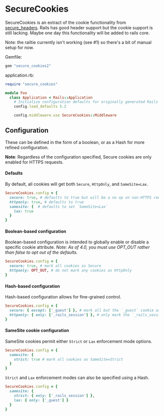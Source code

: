 # SecureCookies

SecureCookies is an extract of the cookie functionality from [secure_headers](https://github.com/twitter/secure_headers). Rails has good header support but the cookie support is still lacking. Maybe one day this functionality will be added to rails core.

Note: the railtie currently isn't working (see #1) so there's a bit of manual setup for now.

Gemfile:
```ruby
gem "secure_cookies2"
```

application.rb:
```ruby
require "secure_cookies"

module Foo
  class Application < Rails::Application
    # Initialize configuration defaults for originally generated Rails version.
    config.load_defaults 5.2

    config.middleware.use SecureCookies::Middleware
```

## Configuration

These can be defined in the form of a boolean, or as a Hash for more refined configuration.

__Note__: Regardless of the configuration specified, Secure cookies are only enabled for HTTPS requests.

#### Defaults

By default, all cookies will get both `Secure`, `HttpOnly`, and `SameSite=Lax`.

```ruby
SecureCookies.config = {
  secure: true, # defaults to true but will be a no op on non-HTTPS requests
  httponly: true, # defaults to true
  samesite: {  # defaults to set `SameSite=Lax`
    lax: true
  }
}
```

#### Boolean-based configuration

Boolean-based configuration is intended to globally enable or disable a specific cookie attribute. *Note: As of 4.0, you must use OPT_OUT rather than false to opt out of the defaults.*

```ruby
SecureCookies.config = {
  secure: true, # mark all cookies as Secure
  httponly: OPT_OUT, # do not mark any cookies as HttpOnly
}
```

#### Hash-based configuration

Hash-based configuration allows for fine-grained control.

```ruby
SecureCookies.config = {
  secure: { except: ['_guest'] }, # mark all but the `_guest` cookie as Secure
  httponly: { only: ['_rails_session'] }, # only mark the `_rails_session` cookie as HttpOnly
}
```

#### SameSite cookie configuration

SameSite cookies permit either `Strict` or `Lax` enforcement mode options.

```ruby
SecureCookies.config = {
  samesite: {
    strict: true # mark all cookies as SameSite=Strict
  }
}
```

`Strict` and `Lax` enforcement modes can also be specified using a Hash.

```ruby
SecureCookies.config = {
  samesite: {
    strict: { only: ['_rails_session'] },
    lax: { only: ['_guest'] }
  }
}
```
